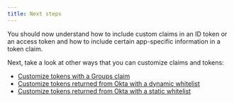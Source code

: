 ```yaml
---
title: Next steps
---
```


You should now understand how to include custom claims in an ID token or an access token and how to include certain app-specific information in a token claim.

Next, take a look at other ways that you can customize claims and tokens:

* [Customize tokens with a Groups claim](/docs/guides/customize-tokens-groups-claim/)
* [Customize tokens returned from Okta with a dynamic whitelist](/docs/guides/customize-tokens-dynamic/)
* [Customize tokens returned from Okta with a static whitelist](/docs/guides/customize-tokens-static/)
